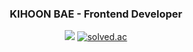 <div align="center" style="overflow: hidden; width: 100%">

### KIHOON BAE - Frontend Developer

<a href="https://github.com/qorlgns1"><img src="https://hits.seeyoufarm.com/api/count/incr/badge.svg?url=https%3A%2F%2Fgithub.com%2Fqorlgns1&count_bg=%23000000&title_bg=%23000000&icon=github.svg&icon_color=%23E7E7E7&title=+Github&edge_flat=true"/></a>
<a href="https://solved.ac/s12800"><img alt="solved.ac" src="http://mazassumnida.wtf/api/mini/generate_badge?boj=s12800"/></a>

</div>

